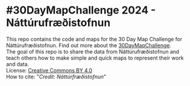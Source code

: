 # \#30DayMapChallenge 2024 - Náttúrufræðistofnun
This repo contains the code and maps for the 30 Day Map Challenge for Náttúrufræðistofnun. Find out more about the [30DayMapChallenge](https://30daymapchallenge.com/). \
The goal of this repo is to share the data from Náttúrufræðistofnun and teach others how to make simple and quick maps to represent their work and data. \
License: [Creative Commons BY 4.0](https://creativecommons.org/licenses/by/4.0/)\
How to cite: "*Credit: Náttúrfræðistofnun*"
